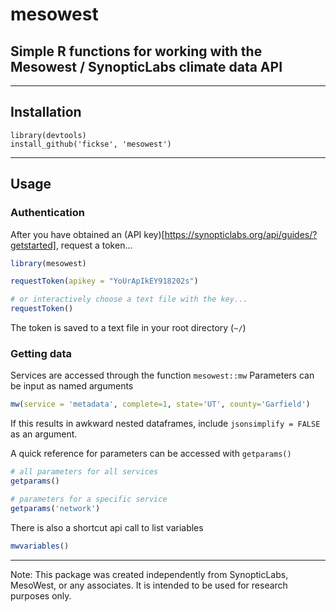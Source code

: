 # mesowest

## Simple R functions for working with the Mesowest / SynopticLabs climate data API

---

## Installation

```
library(devtools)
install_github('fickse', 'mesowest')
```

---

## Usage


### Authentication

After you have obtained an (API key)[https://synopticlabs.org/api/guides/?getstarted], request a token...

```r
library(mesowest)

requestToken(apikey = "YoUrApIkEY918202s")

# or interactively choose a text file with the key...
requestToken()

``` 
The token is saved to a text file in your root directory (`~/`)

### Getting data

Services are accessed through the function `mesowest::mw`
Parameters can be input as named arguments 

```r
mw(service = 'metadata', complete=1, state='UT', county='Garfield')

```  
If this results in awkward nested dataframes, include `jsonsimplify = FALSE` as an argument.


A quick reference for parameters can be accessed with `getparams()`

```r
# all parameters for all services
getparams()

# parameters for a specific service
getparams('network')
```

There is also a shortcut api call to list variables

```r
mwvariables()
```

---

Note: This package was created independently from SynopticLabs, MesoWest, or any associates. It is intended to be used for research purposes only.

